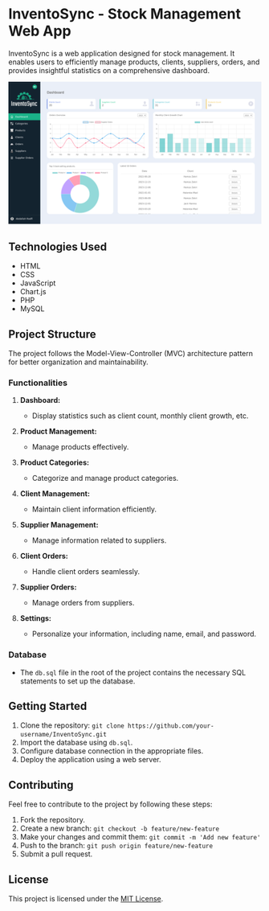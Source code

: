 # InventoSync - Stock Management Web App

InventoSync is a web application designed for stock management. It enables users to efficiently manage products, clients, suppliers, orders, and provides insightful statistics on a comprehensive dashboard.

[![Dashboard Screenshot](./resources/img/dashboard-screenshot.png)](./resources/img/dashboard-screenshot.png)

## Technologies Used

- HTML
- CSS
- JavaScript
- Chart.js
- PHP
- MySQL

## Project Structure

The project follows the Model-View-Controller (MVC) architecture pattern for better organization and maintainability.

### Functionalities

1. **Dashboard:**
   - Display statistics such as client count, monthly client growth, etc.

2. **Product Management:**
   - Manage products effectively.

3. **Product Categories:**
   - Categorize and manage product categories.

4. **Client Management:**
   - Maintain client information efficiently.

5. **Supplier Management:**
   - Manage information related to suppliers.

6. **Client Orders:**
   - Handle client orders seamlessly.

7. **Supplier Orders:**
   - Manage orders from suppliers.

8. **Settings:**
   - Personalize your information, including name, email, and password.

### Database

- The `db.sql` file in the root of the project contains the necessary SQL statements to set up the database.

## Getting Started

1. Clone the repository: `git clone https://github.com/your-username/InventoSync.git`
2. Import the database using `db.sql`.
3. Configure database connection in the appropriate files.
4. Deploy the application using a web server.

## Contributing

Feel free to contribute to the project by following these steps:

1. Fork the repository.
2. Create a new branch: `git checkout -b feature/new-feature`
3. Make your changes and commit them: `git commit -m 'Add new feature'`
4. Push to the branch: `git push origin feature/new-feature`
5. Submit a pull request.

## License

This project is licensed under the [MIT License](LICENSE).
